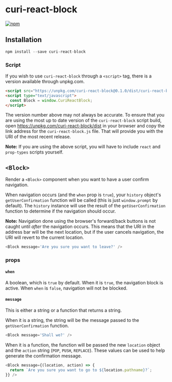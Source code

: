 # curi-react-block

[![npm][badge]][npm-link]

[badge]: https://img.shields.io/npm/v/curi-react-block.svg
[npm-link]: https://npmjs.com/package/curi-react-block

## Installation

```js
npm install --save curi-react-block
```

### Script

If you wish to use `curi-react-block` through a `<script>` tag, there is a version available through unpkg.com.

```html
<script src="https://unpkg.com/curi-react-block@0.1.0/dist/curi-react-block.js"></script>
<script type="text/javascript">
  const Block = window.CuriReactBlock;
</script>
```

The version number above may not always be accurate. To ensure that you are using the most up to date version of the `curi-react-block` script build, open https://unpkg.com/curi-react-block/dist in your browser and copy the link address for the `curi-react-block.js` file. That will provide you with the URI of the most recent release.

**Note:** If you are using the above script, you will have to include `react` and `prop-types` scripts yourself.

## `<Block>`

Render a `<Block>` component when you want to have a user confirm navigation.

When navigation occurs (and the `when` prop is `true`), your `history` object's `getUserConfirmation` function will be called (this is just `window.prompt` by default). The `history` instance will use the result of the `getUserConfirmation` function to determine if the navigation should occur.

**Note:** Navigation done using the browser's forward/back buttons is not caught until _after_ the navigation occurs. This means that the URI in the address bar will be the next location, but if the user cancels navigation, the URI will revert to the current location.

```js
<Block message='Are you sure you want to leave?' />
```

### props

#### `when`

A boolean, which is `true` by default. When it is `true`, the navigation block is active. When `when` is `false`, navigation will not be blocked.

#### `message`

This is either a string or a function that returns a string.

When it is a string, the string will be the message passed to the `getUserConfirmation` function.

```js
<Block message='Shall we?' />
```

When it is a function, the function will be passed the new `location` object and the `action` string (`POP`, `PUSH`, `REPLACE`). These values can be used to help generate the confirmation message.

```js
<Block message={(location, action) => {
  return `Are you sure you want to go to ${location.pathname}?`;
}} />
```
